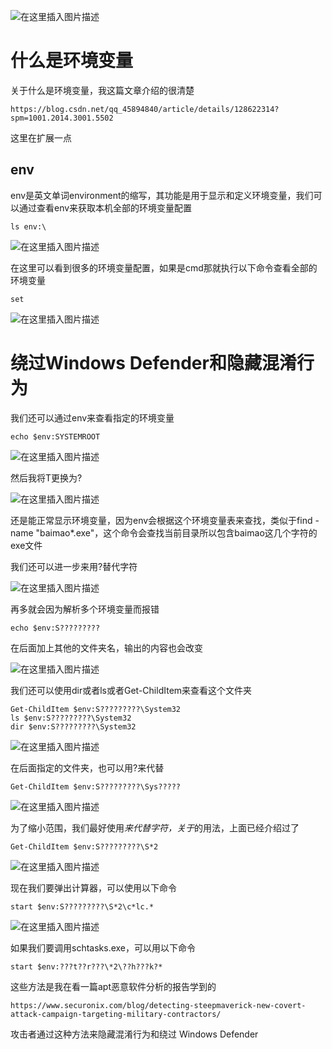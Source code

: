 ﻿![在这里插入图片描述](https://img-blog.csdnimg.cn/f9bd103f9c434ee1a66dde68d076060b.png)

# 什么是环境变量
关于什么是环境变量，我这篇文章介绍的很清楚
```
https://blog.csdn.net/qq_45894840/article/details/128622314?spm=1001.2014.3001.5502
```
这里在扩展一点
## env
env是英文单词environment的缩写，其功能是用于显示和定义环境变量，我们可以通过查看env来获取本机全部的环境变量配置
```
ls env:\
```
![在这里插入图片描述](https://img-blog.csdnimg.cn/a6aac69a4baf44519ddede01ebda88c3.png)




在这里可以看到很多的环境变量配置，如果是cmd那就执行以下命令查看全部的环境变量

```
set
```
![在这里插入图片描述](https://img-blog.csdnimg.cn/b33e69215d524ce4b5ccaaca4da5ca24.png)

# 绕过Windows Defender和隐藏混淆行为
我们还可以通过env来查看指定的环境变量
```
echo $env:SYSTEMROOT
```
![在这里插入图片描述](https://img-blog.csdnimg.cn/145c5cd99f5f4ff98c29a631346c4492.png)

然后我将T更换为?

![在这里插入图片描述](https://img-blog.csdnimg.cn/a866c51caa7147fba5f78e2683e26e4c.png)


还是能正常显示环境变量，因为env会根据这个环境变量表来查找，类似于find -name "baimao*.exe"，这个命令会查找当前目录所以包含baimao这几个字符的exe文件


我们还可以进一步来用?替代字符


![在这里插入图片描述](https://img-blog.csdnimg.cn/638517de233143498a7526ecc1b5fd05.png)


再多就会因为解析多个环境变量而报错

```
echo $env:S?????????
```
在后面加上其他的文件夹名，输出的内容也会改变

![在这里插入图片描述](https://img-blog.csdnimg.cn/ca7a1ea6b9c04a4f868e1daeca3fe512.png)




我们还可以使用dir或者ls或者Get-ChildItem来查看这个文件夹
```
Get-ChildItem $env:S?????????\System32
ls $env:S?????????\System32
dir $env:S?????????\System32
```

![在这里插入图片描述](https://img-blog.csdnimg.cn/d29e08a885da4a269d215e32675b95d0.png)


在后面指定的文件夹，也可以用?来代替


```
Get-ChildItem $env:S?????????\Sys?????
```

![在这里插入图片描述](https://img-blog.csdnimg.cn/a6a5e38fff434897b29f7e90e9752611.png)


为了缩小范围，我们最好使用*来代替字符，关于*的用法，上面已经介绍过了

```
Get-ChildItem $env:S?????????\S*2
```

![在这里插入图片描述](https://img-blog.csdnimg.cn/fc87b25a62fb42c0ab93244bf7cb7f4c.png)


现在我们要弹出计算器，可以使用以下命令
```
start $env:S?????????\S*2\c*lc.*
```

![在这里插入图片描述](https://img-blog.csdnimg.cn/e9f173fdf1b74ec3ac6eb1734ef07ce6.png)


如果我们要调用schtasks.exe，可以用以下命令
```
start $env:???t??r???\*2\??h???k?*
```
这些方法是我在看一篇apt恶意软件分析的报告学到的

```
https://www.securonix.com/blog/detecting-steepmaverick-new-covert-attack-campaign-targeting-military-contractors/
```
攻击者通过这种方法来隐藏混淆行为和绕过 Windows Defender


